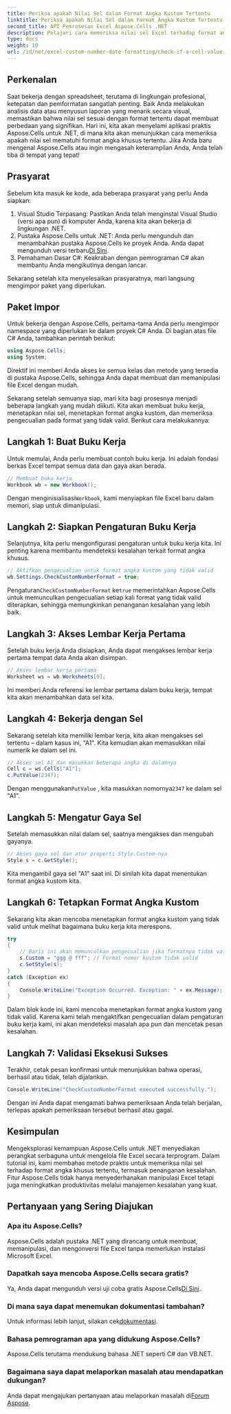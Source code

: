 ```yaml
---
title: Periksa apakah Nilai Sel dalam Format Angka Kustom Tertentu
linktitle: Periksa apakah Nilai Sel dalam Format Angka Kustom Tertentu
second_title: API Pemrosesan Excel Aspose.Cells .NET
description: Pelajari cara memeriksa nilai sel Excel terhadap format angka kustom menggunakan Aspose.Cells untuk .NET dengan tutorial langkah demi langkah ini.
type: docs
weight: 10
url: /id/net/excel-custom-number-date-formatting/check-if-a-cell-value-is-in-a-specific-custom-number-format/
---
```

## Perkenalan

Saat bekerja dengan spreadsheet, terutama di lingkungan profesional, ketepatan dan pemformatan sangatlah penting. Baik Anda melakukan analisis data atau menyusun laporan yang menarik secara visual, memastikan bahwa nilai sel sesuai dengan format tertentu dapat membuat perbedaan yang signifikan. Hari ini, kita akan menyelami aplikasi praktis Aspose.Cells untuk .NET, di mana kita akan menunjukkan cara memeriksa apakah nilai sel mematuhi format angka khusus tertentu. Jika Anda baru mengenal Aspose.Cells atau ingin mengasah keterampilan Anda, Anda telah tiba di tempat yang tepat!

## Prasyarat

Sebelum kita masuk ke kode, ada beberapa prasyarat yang perlu Anda siapkan:

1. Visual Studio Terpasang: Pastikan Anda telah menginstal Visual Studio (versi apa pun) di komputer Anda, karena kita akan bekerja di lingkungan .NET.
2.  Pustaka Aspose.Cells untuk .NET: Anda perlu mengunduh dan menambahkan pustaka Aspose.Cells ke proyek Anda. Anda dapat mengunduh versi terbaru[Di Sini](https://releases.aspose.com/cells/net/).
3. Pemahaman Dasar C#: Keakraban dengan pemrograman C# akan membantu Anda mengikutinya dengan lancar.

Sekarang setelah kita menyelesaikan prasyaratnya, mari langsung mengimpor paket yang diperlukan.

## Paket Impor

Untuk bekerja dengan Aspose.Cells, pertama-tama Anda perlu mengimpor namespace yang diperlukan ke dalam proyek C# Anda. Di bagian atas file C# Anda, tambahkan perintah berikut:

```csharp
using Aspose.Cells;
using System;
```

Direktif ini memberi Anda akses ke semua kelas dan metode yang tersedia di pustaka Aspose.Cells, sehingga Anda dapat membuat dan memanipulasi file Excel dengan mudah.

Sekarang setelah semuanya siap, mari kita bagi prosesnya menjadi beberapa langkah yang mudah diikuti. Kita akan membuat buku kerja, menetapkan nilai sel, menetapkan format angka kustom, dan memeriksa pengecualian pada format yang tidak valid. Berikut cara melakukannya:

## Langkah 1: Buat Buku Kerja

Untuk memulai, Anda perlu membuat contoh buku kerja. Ini adalah fondasi berkas Excel tempat semua data dan gaya akan berada.

```csharp
// Membuat buku kerja
Workbook wb = new Workbook();
```

 Dengan menginisialisasi`Workbook`, kami menyiapkan file Excel baru dalam memori, siap untuk dimanipulasi.

## Langkah 2: Siapkan Pengaturan Buku Kerja

Selanjutnya, kita perlu mengonfigurasi pengaturan untuk buku kerja kita. Ini penting karena membantu mendeteksi kesalahan terkait format angka khusus.

```csharp
// Aktifkan pengecualian untuk format angka kustom yang tidak valid
wb.Settings.CheckCustomNumberFormat = true;
```

 Pengaturan`CheckCustomNumberFormat` ke`true` memerintahkan Aspose.Cells untuk memunculkan pengecualian setiap kali format yang tidak valid diterapkan, sehingga memungkinkan penanganan kesalahan yang lebih baik.

## Langkah 3: Akses Lembar Kerja Pertama

Setelah buku kerja Anda disiapkan, Anda dapat mengakses lembar kerja pertama tempat data Anda akan disimpan.

```csharp
// Akses lembar kerja pertama
Worksheet ws = wb.Worksheets[0];
```

Ini memberi Anda referensi ke lembar pertama dalam buku kerja, tempat kita akan menambahkan data sel kita.

## Langkah 4: Bekerja dengan Sel

Sekarang setelah kita memiliki lembar kerja, kita akan mengakses sel tertentu – dalam kasus ini, "A1". Kita kemudian akan memasukkan nilai numerik ke dalam sel ini.

```csharp
// Akses sel A1 dan masukkan beberapa angka di dalamnya
Cell c = ws.Cells["A1"];
c.PutValue(2347);
```

 Dengan menggunakan`PutValue` , kita masukkan nomornya`2347` ke dalam sel "A1". 

## Langkah 5: Mengatur Gaya Sel

Setelah memasukkan nilai dalam sel, saatnya mengakses dan mengubah gayanya.

```csharp
// Akses gaya sel dan atur properti Style.Custom-nya
Style s = c.GetStyle();
```

Kita mengambil gaya sel "A1" saat ini. Di sinilah kita dapat menentukan format angka kustom kita.

## Langkah 6: Tetapkan Format Angka Kustom

Sekarang kita akan mencoba menetapkan format angka kustom yang tidak valid untuk melihat bagaimana buku kerja kita merespons.

```csharp
try
{
    // Baris ini akan memunculkan pengecualian jika formatnya tidak valid
    s.Custom = "ggg @ fff"; // Format nomor kustom tidak valid
    c.SetStyle(s);
}
catch (Exception ex)
{
    Console.WriteLine("Exception Occurred. Exception: " + ex.Message);
}
```

Dalam blok kode ini, kami mencoba menetapkan format angka kustom yang tidak valid. Karena kami telah mengaktifkan pengecualian dalam pengaturan buku kerja kami, ini akan mendeteksi masalah apa pun dan mencetak pesan kesalahan.

## Langkah 7: Validasi Eksekusi Sukses

Terakhir, cetak pesan konfirmasi untuk menunjukkan bahwa operasi, berhasil atau tidak, telah dijalankan.

```csharp
Console.WriteLine("CheckCustomNumberFormat executed successfully.");
```

Dengan ini Anda dapat mengamati bahwa pemeriksaan Anda telah berjalan, terlepas apakah pemeriksaan tersebut berhasil atau gagal.

## Kesimpulan

Mengeksplorasi kemampuan Aspose.Cells untuk .NET menyediakan perangkat serbaguna untuk mengelola file Excel secara terprogram. Dalam tutorial ini, kami membahas metode praktis untuk memeriksa nilai sel terhadap format angka khusus tertentu, termasuk penanganan kesalahan. Fitur Aspose.Cells tidak hanya menyederhanakan manipulasi Excel tetapi juga meningkatkan produktivitas melalui manajemen kesalahan yang kuat.

## Pertanyaan yang Sering Diajukan

### Apa itu Aspose.Cells?
Aspose.Cells adalah pustaka .NET yang dirancang untuk membuat, memanipulasi, dan mengonversi file Excel tanpa memerlukan instalasi Microsoft Excel.

### Dapatkah saya mencoba Aspose.Cells secara gratis?
 Ya, Anda dapat mengunduh versi uji coba gratis Aspose.Cells[Di Sini](https://releases.aspose.com/).

### Di mana saya dapat menemukan dokumentasi tambahan?
 Untuk informasi lebih lanjut, silakan cek[dokumentasi](https://reference.aspose.com/cells/net/).

### Bahasa pemrograman apa yang didukung Aspose.Cells?
Aspose.Cells terutama mendukung bahasa .NET seperti C# dan VB.NET.

### Bagaimana saya dapat melaporkan masalah atau mendapatkan dukungan?
 Anda dapat mengajukan pertanyaan atau melaporkan masalah di[Forum Aspose](https://forum.aspose.com/c/cells/9).